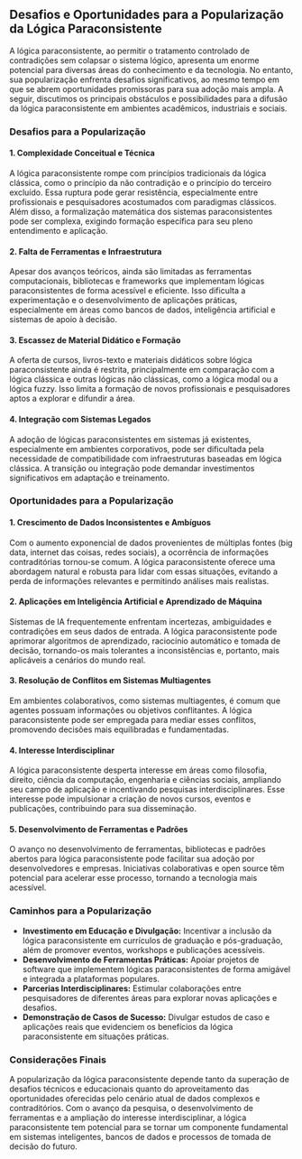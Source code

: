 
## Desafios e Oportunidades para a Popularização da Lógica Paraconsistente

A lógica paraconsistente, ao permitir o tratamento controlado de contradições sem colapsar o sistema lógico, apresenta um enorme potencial para diversas áreas do conhecimento e da tecnologia. No entanto, sua popularização enfrenta desafios significativos, ao mesmo tempo em que se abrem oportunidades promissoras para sua adoção mais ampla. A seguir, discutimos os principais obstáculos e possibilidades para a difusão da lógica paraconsistente em ambientes acadêmicos, industriais e sociais.

### Desafios para a Popularização

#### 1. **Complexidade Conceitual e Técnica**
A lógica paraconsistente rompe com princípios tradicionais da lógica clássica, como o princípio da não contradição e o princípio do terceiro excluído. Essa ruptura pode gerar resistência, especialmente entre profissionais e pesquisadores acostumados com paradigmas clássicos. Além disso, a formalização matemática dos sistemas paraconsistentes pode ser complexa, exigindo formação específica para seu pleno entendimento e aplicação.

#### 2. **Falta de Ferramentas e Infraestrutura**
Apesar dos avanços teóricos, ainda são limitadas as ferramentas computacionais, bibliotecas e frameworks que implementam lógicas paraconsistentes de forma acessível e eficiente. Isso dificulta a experimentação e o desenvolvimento de aplicações práticas, especialmente em áreas como bancos de dados, inteligência artificial e sistemas de apoio à decisão.

#### 3. **Escassez de Material Didático e Formação**
A oferta de cursos, livros-texto e materiais didáticos sobre lógica paraconsistente ainda é restrita, principalmente em comparação com a lógica clássica e outras lógicas não clássicas, como a lógica modal ou a lógica fuzzy. Isso limita a formação de novos profissionais e pesquisadores aptos a explorar e difundir a área.

#### 4. **Integração com Sistemas Legados**
A adoção de lógicas paraconsistentes em sistemas já existentes, especialmente em ambientes corporativos, pode ser dificultada pela necessidade de compatibilidade com infraestruturas baseadas em lógica clássica. A transição ou integração pode demandar investimentos significativos em adaptação e treinamento.

### Oportunidades para a Popularização

#### 1. **Crescimento de Dados Inconsistentes e Ambíguos**
Com o aumento exponencial de dados provenientes de múltiplas fontes (big data, internet das coisas, redes sociais), a ocorrência de informações contraditórias tornou-se comum. A lógica paraconsistente oferece uma abordagem natural e robusta para lidar com essas situações, evitando a perda de informações relevantes e permitindo análises mais realistas.

#### 2. **Aplicações em Inteligência Artificial e Aprendizado de Máquina**
Sistemas de IA frequentemente enfrentam incertezas, ambiguidades e contradições em seus dados de entrada. A lógica paraconsistente pode aprimorar algoritmos de aprendizado, raciocínio automático e tomada de decisão, tornando-os mais tolerantes a inconsistências e, portanto, mais aplicáveis a cenários do mundo real.

#### 3. **Resolução de Conflitos em Sistemas Multiagentes**
Em ambientes colaborativos, como sistemas multiagentes, é comum que agentes possuam informações ou objetivos conflitantes. A lógica paraconsistente pode ser empregada para mediar esses conflitos, promovendo decisões mais equilibradas e fundamentadas.

#### 4. **Interesse Interdisciplinar**
A lógica paraconsistente desperta interesse em áreas como filosofia, direito, ciência da computação, engenharia e ciências sociais, ampliando seu campo de aplicação e incentivando pesquisas interdisciplinares. Esse interesse pode impulsionar a criação de novos cursos, eventos e publicações, contribuindo para sua disseminação.

#### 5. **Desenvolvimento de Ferramentas e Padrões**
O avanço no desenvolvimento de ferramentas, bibliotecas e padrões abertos para lógica paraconsistente pode facilitar sua adoção por desenvolvedores e empresas. Iniciativas colaborativas e open source têm potencial para acelerar esse processo, tornando a tecnologia mais acessível.

### Caminhos para a Popularização

- **Investimento em Educação e Divulgação:** Incentivar a inclusão da lógica paraconsistente em currículos de graduação e pós-graduação, além de promover eventos, workshops e publicações acessíveis.
- **Desenvolvimento de Ferramentas Práticas:** Apoiar projetos de software que implementem lógicas paraconsistentes de forma amigável e integrada a plataformas populares.
- **Parcerias Interdisciplinares:** Estimular colaborações entre pesquisadores de diferentes áreas para explorar novas aplicações e desafios.
- **Demonstração de Casos de Sucesso:** Divulgar estudos de caso e aplicações reais que evidenciem os benefícios da lógica paraconsistente em situações práticas.

### Considerações Finais

A popularização da lógica paraconsistente depende tanto da superação de desafios técnicos e educacionais quanto do aproveitamento das oportunidades oferecidas pelo cenário atual de dados complexos e contraditórios. Com o avanço da pesquisa, o desenvolvimento de ferramentas e a ampliação do interesse interdisciplinar, a lógica paraconsistente tem potencial para se tornar um componente fundamental em sistemas inteligentes, bancos de dados e processos de tomada de decisão do futuro.
```
